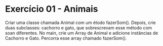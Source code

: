 # Exercício 01 - Animais
Criar uma classe chamada Animal com um étodo fazerSom(). Depois, crie duas subclasses:
cachorro e gato, que sobrescrevam esse método com soan diferentes. No  main, crie um Array de Animal e adicione instâncias de Cachorro e Gato. Percorra esse array chamado fazerSom().

